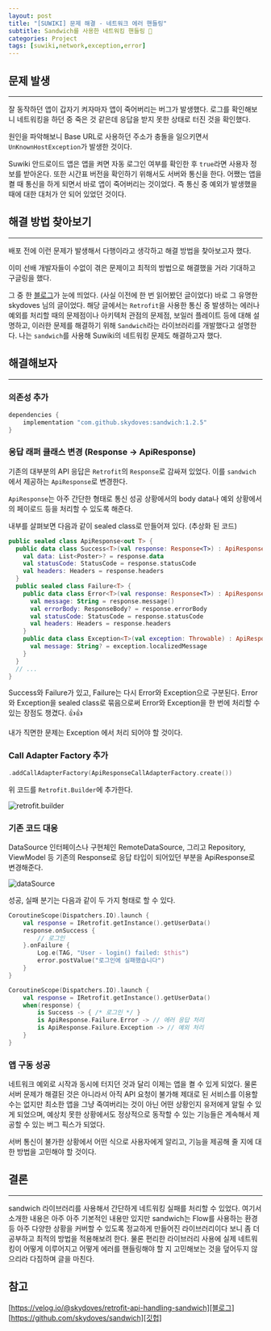 ```yaml
---
layout: post
title: "[SUWIKI] 문제 해결 - 네트워크 에러 핸들링"
subtitle: Sandwich를 사용한 네트워킹 핸들링 🥪
categories: Project
tags: [suwiki,network,exception,error]
---
```


## 문제 발생

---

잘 동작하던 앱이 갑자기 켜자마자 앱이 죽어버리는 버그가 발생했다. 로그를 확인해보니 네트워킹을 하던 중 죽은 것 같은데 응답을 받지 못한 상태로 터진 것을 확인했다.

원인을 파악해보니 Base URL로 사용하던 주소가 충돌을 일으키면서 `UnKnownHostException`가 발생한 것이다.

Suwiki 안드로이드 앱은 앱을 켜면 자동 로그인 여부를 확인한 후 `true`라면 사용자 정보를 받아온다. 또한 시간표 버전을 확인하기 위해서도 서버와 통신을 한다. 어쨌는 앱을 켤 때 통신을 하게 되면서 바로 앱이 죽어버리는 것이었다. 즉 통신 중 예외가 발생했을 때에 대한 대처가 안 되어 있었던 것이다.

## 해결 방법 찾아보기

---

배포 전에 이런 문제가 발생해서 다행이라고 생각하고 해결 방법을 찾아보고자 했다.

이미 선배 개발자들이 수없이 겪은 문제이고 최적의 방법으로 해결했을 거라 기대하고 구글링을 했다.

그 중 한 [블로그]가 눈에 띄었다. (사실 이전에 한 번 읽어봤던 글이었다) 바로 그 유명한 skydoves 님의 글이었다. 해당 글에서는 `Retrofit`을 사용한 통신 중 발생하는 에러나 예외를 처리할 때의 문제점이나 아키텍처 관점의 문제점, 보일러 플레이트 등에 대해 설명하고, 이러한 문제를 해결하기 위해 `Sandwich`라는 라이브러리를 개발했다고 설명한다. 나는 `sandwich`를 사용해 Suwiki의 네트워킹 문제도 해결하고자 했다.

## 해결해보자

---

### 의존성 추가

```gradle
dependencies {
    implementation "com.github.skydoves:sandwich:1.2.5"
}
```

### 응답 래퍼 클래스 변경 (Response -> ApiResponse)

기존의 대부분의 API 응답은 `Retrofit`의 `Response`로 감싸져 있었다. 이를 `sandwich`에서 제공하는 `ApiResponse`로 변경한다.

`ApiResponse`는 아주 간단한 형태로 통신 성공 상황에서의 body data나 예외 상황에서의 페이로드 등을 처리할 수 있도록 해준다.

내부를 살펴보면 다음과 같이 sealed class로 만들어져 있다. (추상화 된 코드)

```kotlin
public sealed class ApiResponse<out T> {
  public data class Success<T>(val response: Response<T>) : ApiResponse<T>() {
    val data: List<Poster>? = response.data
    val statusCode: StatusCode = response.statusCode
    val headers: Headers = response.headers
  }
  public sealed class Failure<T> {
    public data class Error<T>(val response: Response<T>) : ApiResponse<T>() {
      val message: String = response.message()
      val errorBody: ResponseBody? = response.errorBody
      val statusCode: StatusCode = response.statusCode
      val headers: Headers = response.headers
    }
    public data class Exception<T>(val exception: Throwable) : ApiResponse<T>() {
      val message: String? = exception.localizedMessage
    }
  }
  // ...
}
```

Success와 Failure가 있고, Failure는 다시 Error와 Exception으로 구분된다. Error와 Exception을 sealed class로 묶음으로써 Error와 Exception을 한 번에 처리할 수 있는 장점도 챙겼다. 👍👍

내가 직면한 문제는 Exception 에서 처리 되어야 할 것이다.

### Call Adapter Factory 추가

```kotlin
.addCallAdapterFactory(ApiResponseCallAdapterFactory.create())
```

위 코드를 `Retrofit.Builder`에 추가한다.

![retrofit.builder](https://user-images.githubusercontent.com/44221447/173775163-5bfe8b29-0762-41fe-97b8-6f22e3fc4135.png)

### 기존 코드 대응

DataSource 인터페이스나 구현체인 RemoteDataSource, 그리고 Repository, ViewModel 등 기존의 Response로 응답 타입이 되어있던 부분을 ApiResponse로 변경해준다.

![dataSource](https://user-images.githubusercontent.com/44221447/173776416-b87953aa-b490-4655-bcc5-0bc18683e4f1.png)

성공, 실패 분기는 다음과 같이 두 가지 형태로 할 수 있다.

```kotlin
CoroutineScope(Dispatchers.IO).launch {
    val response = IRetrofit.getInstance().getUserData()
    response.onSuccess {
        // 로그인
    }.onFailure {
        Log.e(TAG, "User - login() failed: $this")
        error.postValue("로그인에 실패했습니다")
    }
}
```

```kotlin
CoroutineScope(Dispatchers.IO).launch {
    val response = IRetrofit.getInstance().getUserData()
    when(response) {
        is Success -> { /* 로그인 */ }
        is ApiResponse.Failure.Error -> // 에러 응답 처리
        is ApiResponse.Failure.Exception -> // 예외 처리
    }
}
```

### 앱 구동 성공

네트워크 예외로 시작과 동시에 터지던 것과 달리 이제는 앱을 켤 수 있게 되었다. 물론 서버 문제가 해결된 것은 아니라서 아직 API 요청이 불가해 제대로 된 서비스를 이용할 수는 없지만 최소한 앱을 그냥 죽여버리는 것이 아닌 어떤 상황인지 유저에게 알릴 수 있게 되었으며, 예상치 못한 상황에서도 정상적으로 동작할 수 있는 기능들은 계속해서 제공할 수 있는 버그 픽스가 되었다.

서버 통신이 불가한 상황에서 어떤 식으로 사용자에게 알리고, 기능을 제공해 줄 지에 대한 방법을 고민해야 할 것이다.

## 결론

---

sandwich 라이브러리를 사용해서 간단하게 네트워킹 실패를 처리할 수 있었다. 여기서 소개한 내용은 아주 아주 기본적인 내용만 있지만 sandwich는 Flow를 사용하는 환경 등 아주 다양한 상황을 커버할 수 있도록 정교하게 만들어진 라이브러리이다 보니 좀 더 공부하고 최적의 방법을 적용해보려 한다. 물론 편리한 라이브러리 사용에 실제 네트워킹이 어떻게 이루어지고 어떻게 에러를 핸들링해야 할 지 고민해보는 것을 덮어두지 않으리라 다짐하며 글을 마친다.

## 참고

[https://velog.io/@skydoves/retrofit-api-handling-sandwich][블로그]
[https://github.com/skydoves/sandwich][깃헙]

[블로그]: https://velog.io/@skydoves/retrofit-api-handling-sandwich
[깃헙]: https://github.com/skydoves/sandwich
